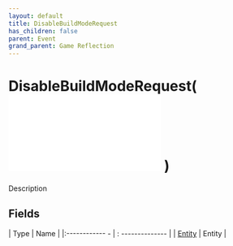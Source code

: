 ```yaml
---
layout: default
title: DisableBuildModeRequest
has_children: false
parent: Event
grand_parent: Game Reflection
---
```

# DisableBuildModeRequest( ![ EntityEventBase ](game-reflection/events/entity_event_base.md) )
Description 

## Fields
| Type | Name |
|:------------ - | : -------------- |
| [Entity](game-reflection/classes/entity.md) | Entity |
